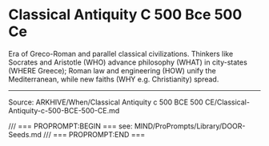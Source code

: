 # Classical Antiquity C 500 Bce 500 Ce

Era of Greco-Roman and parallel classical civilizations. Thinkers like Socrates and Aristotle (WHO) advance philosophy (WHAT) in city-states (WHERE Greece); Roman law and engineering (HOW) unify the Mediterranean, while new faiths (WHY e.g. Christianity) spread.

---
Source: ARKHIVE/When/Classical Antiquity c 500 BCE 500 CE/Classical-Antiquity-c-500-BCE-500-CE.md

/// === PROPROMPT:BEGIN ===
see: MIND/ProPrompts/Library/DOOR-Seeds.md
/// === PROPROMPT:END ===
